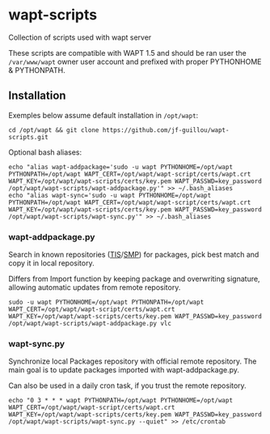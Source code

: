 # wapt-scripts
Collection of scripts used with wapt server

These scripts are compatible with WAPT 1.5 and should be ran user the `/var/www/wapt` owner user account and prefixed with proper PYTHONHOME & PYTHONPATH.

## Installation
Exemples below assume default installation in `/opt/wapt`:

    cd /opt/wapt && git clone https://github.com/jf-guillou/wapt-scripts.git

Optional bash aliases:

    echo "alias wapt-addpackage='sudo -u wapt PYTHONHOME=/opt/wapt PYTHONPATH=/opt/wapt WAPT_CERT=/opt/wapt/wapt-script/certs/wapt.crt WAPT_KEY=/opt/wapt/wapt-scripts/certs/key.pem WAPT_PASSWD=key_password /opt/wapt/wapt-scripts/wapt-addpackage.py'" >> ~/.bash_aliases
    echo "alias wapt-sync='sudo -u wapt PYTHONHOME=/opt/wapt PYTHONPATH=/opt/wapt WAPT_CERT=/opt/wapt/wapt-script/certs/wapt.crt WAPT_KEY=/opt/wapt/wapt-scripts/certs/key.pem WAPT_PASSWD=key_password /opt/wapt/wapt-scripts/wapt-sync.py'" >> ~/.bash_aliases

### wapt-addpackage.py

Search in known repositories ([TIS](https://store.wapt.fr/)/[SMP](https://wapt.lesfourmisduweb.org/tous-les-packages)) for packages, pick best match and copy it in local repository.

Differs from Import function by keeping package and overwriting signature, allowing automatic updates from remote repository.

    sudo -u wapt PYTHONHOME=/opt/wapt PYTHONPATH=/opt/wapt WAPT_CERT=/opt/wapt/wapt-script/certs/wapt.crt WAPT_KEY=/opt/wapt/wapt-scripts/certs/key.pem WAPT_PASSWD=key_password /opt/wapt/wapt-scripts/wapt-addpackage.py vlc

### wapt-sync.py

Synchronize local Packages repository with official remote repository.
The main goal is to update packages imported with wapt-addpackage.py.

Can also be used in a daily cron task, if you trust the remote repository.

    echo "0 3 * * * wapt PYTHONPATH=/opt/wapt PYTHONHOME=/opt/wapt WAPT_CERT=/opt/wapt/wapt-script/certs/wapt.crt WAPT_KEY=/opt/wapt/wapt-scripts/certs/key.pem WAPT_PASSWD=key_password /opt/wapt/wapt-scripts/wapt-sync.py --quiet" >> /etc/crontab

